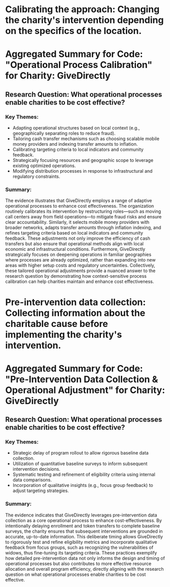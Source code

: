 # Calibrating the approach: Changing the charity's intervention depending on the specifics of the location.
# Aggregated Summary for Code: "Operational Process Calibration" for Charity: GiveDirectly

## Research Question: What operational processes enable charities to be cost effective?

### Key Themes:
- Adapting operational structures based on local context (e.g., geographically separating roles to reduce fraud).
- Tailoring cash transfer mechanisms such as choosing scalable mobile money providers and indexing transfer amounts to inflation.
- Calibrating targeting criteria to local indicators and community feedback.
- Strategically focusing resources and geographic scope to leverage existing optimized operations.
- Modifying distribution processes in response to infrastructural and regulatory constraints.

### Summary:
The evidence illustrates that GiveDirectly employs a range of adaptive operational processes to enhance cost effectiveness. The organization routinely calibrates its intervention by restructuring roles—such as moving call centers away from field operations—to mitigate fraud risks and ensure clear accountability. Similarly, it selects mobile money providers with broader networks, adapts transfer amounts through inflation indexing, and refines targeting criteria based on local indicators and community feedback. These adjustments not only improve the efficiency of cash transfers but also ensure that operational methods align with local economic and infrastructural conditions. Furthermore, GiveDirectly strategically focuses on deepening operations in familiar geographies where processes are already optimized, rather than expanding into new areas with higher setup costs and regulatory uncertainties. Collectively, these tailored operational adjustments provide a nuanced answer to the research question by demonstrating how context-sensitive process calibration can help charities maintain and enhance cost effectiveness.

# Pre-intervention data collection: Collecting information about the charitable cause before implementing the charity's intervention.
# Aggregated Summary for Code: "Pre-Intervention Data Collection & Operational Adjustment" for Charity: GiveDirectly

## Research Question: What operational processes enable charities to be cost effective?

### Key Themes:
- Strategic delay of program rollout to allow rigorous baseline data collection.
- Utilization of quantitative baseline surveys to inform subsequent intervention decisions.
- Systematic testing and refinement of eligibility criteria using internal data comparisons.
- Incorporation of qualitative insights (e.g., focus group feedback) to adjust targeting strategies.

### Summary:
The evidence indicates that GiveDirectly leverages pre-intervention data collection as a core operational process to enhance cost-effectiveness. By intentionally delaying enrollment and token transfers to complete baseline surveys, the charity ensures that subsequent interventions are grounded in accurate, up-to-date information. This deliberate timing allows GiveDirectly to rigorously test and refine eligibility metrics and incorporate qualitative feedback from focus groups, such as recognizing the vulnerabilities of widows, thus fine-tuning its targeting criteria. These practices exemplify how detailed pre-intervention data not only informs the design and timing of operational processes but also contributes to more effective resource allocation and overall program efficiency, directly aligning with the research question on what operational processes enable charities to be cost effective.